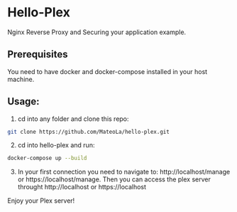# Hello-Plex

Nginx Reverse Proxy and Securing your application example.

## Prerequisites

You need to have docker and docker-compose installed in your host machine.

## Usage:

1) cd into any folder and clone this repo:
```bash
git clone https://github.com/MateoLa/hello-plex.git
```

2) cd into hello-plex and run:
```bash
docker-compose up --build
```

3) In your first connection you need to navigate to: http://localhost/manage or https://localhost/manage.
Then you can access the plex server throught http://localhost or https://localhost

Enjoy your Plex server!
